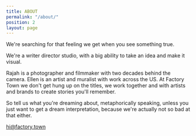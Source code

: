 ```yaml
---
title: ABOUT
permalink: "/about/"
position: 2
layout: page
---
```


We're searching for that feeling we get when you see something true.

We're a writer director studio, with a big ability to take an idea and make it visual. 

Rajah is a photographer and filmmaker with two decades behind the camera. Ellen is an artist and muralist with work across the US. At Factory Town we don't get hung up on the titles, we work together and with artists and brands to create stories you'll remember.

So tell us what you're dreaming about, metaphorically speaking, unless you just want to get a dream interpretation, because we're actually not so bad at that either. 

hi@factory.town
